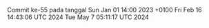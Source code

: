 Commit ke-55 pada tanggal Sun Jan 01 14:00 2023 +0100
Fri Feb 16 14:43:06 UTC 2024
Tue May  7 05:11:17 UTC 2024
